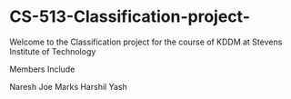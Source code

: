 # CS-513-Classification-project-


Welcome to the Classification project for the course of KDDM at Stevens Institute of Technology

Members Include 

Naresh 
Joe Marks
Harshil
Yash

